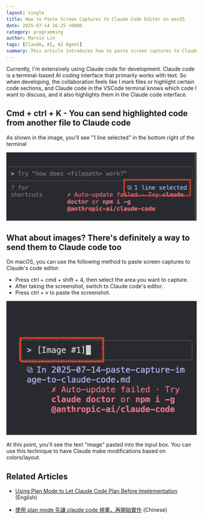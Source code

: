 ```yaml
---
layout: single
title: How to Paste Screen Captures to Claude Code Editor on macOS
date: 2025-07-14 16:25 +0800
category: programming
author: Marvin Lin
tags: [Claude, AI, AI Agent]
summary: This article introduces how to paste screen captures to Claude's code editor on macOS, with detailed step-by-step instructions.
---
```


Currently, I'm extensively using Claude code for development. Claude code is a terminal-based AI coding interface that primarily works with text. So when developing, the collaboration feels like I mark files or highlight certain code sections, and Claude code in the VSCode terminal knows which code I want to discuss, and it also highlights them in the Claude code interface.

## Cmd + ctrl + K - You can send highlighted code from another file to Claude code

As shown in the image, you'll see "1 line selected" in the bottom right of the terminal

![claude-code-select-lines](/assets/programming/claude-code/claude-code-select-lines.png)

## What about images? There's definitely a way to send them to Claude code too

On macOS, you can use the following method to paste screen captures to Claude's code editor:

- Press ctrl + cmd + shift + 4, then select the area you want to capture.
- After taking the screenshot, switch to Claude code's editor.
- Press ctrl + v to paste the screenshot.

![claude-code-paste-image](/assets/programming/claude-code/claude-code-screen-capture.png)

At this point, you'll see the text "image" pasted into the input box. You can use this technique to have Claude make modifications based on colors/layout.

## Related Articles

- [Using Plan Mode to Let Claude Code Plan Before Implementation](/en/programming/think-mode-on-claude-code/) (English)

- [使用 plan mode 先讓 claude code 規畫，再開始實作](/zh/programming/think-mode-on-claude-code/) (Chinese)
